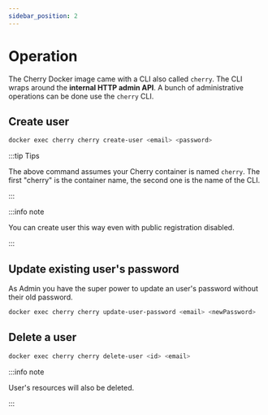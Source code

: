 ```yaml
---
sidebar_position: 2
---
```


# Operation

The Cherry Docker image came with a CLI also called `cherry`. The CLI wraps around the **internal HTTP admin API**. A bunch of administrative operations can be done use the `cherry` CLI.

## Create user


```bash
docker exec cherry cherry create-user <email> <password>
```

:::tip Tips

The above command assumes your Cherry container is named `cherry`. The first "cherry" is the container name, the second one is the name of the CLI.

:::

:::info note

You can create user this way even with public registration disabled.

:::


## Update existing user's password

As Admin you have the super power to update an user's password without their old password.

```bash
docker exec cherry cherry update-user-password <email> <newPassword>
```

## Delete a user

```bash
docker exec cherry cherry delete-user <id> <email>
```

:::info note

User's resources will also be deleted.

:::
